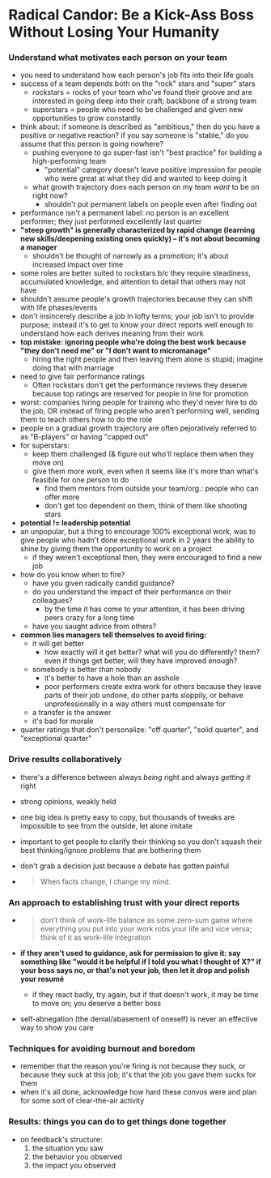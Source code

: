 # Radical Candor: Be a Kick-Ass Boss Without Losing Your Humanity

### Understand what motivates each person on your team

* you need to understand how each person's job fits into their life goals
* success of a team depends both on the "rock" stars and "super" stars
  * rockstars = rocks of your team who've found their groove and are interested in going deep into their craft; backbone of a strong team
  * superstars = people who need to be challenged and given new opportunities to grow constantly
* think about: if someone is described as "ambitious," then do you have a positive or negative reaction? if you say someone is "stable," do you assume that this person is going nowhere?
  * pushing everyone to go super-fast isn't "best practice" for building a high-performing team
    * "potential" category doesn't leave positive impression for people  who were great at what they did and wanted to keep doing it
  * what growth trajectory does each person on my team _want_ to be on right now?
    * shouldn't put permanent labels on people even after finding out
* performance isn't a permanent label: no person is an excellent performer; they just performed excellently last quarter
* **"steep growth" is generally characterized by rapid change (learning new skills/deepening existing ones quickly) – it's not about becoming a manager**
  * shouldn't be thought of narrowly as a promotion; it's about increased impact over time
* some roles are better suited to rockstars b/c they require steadiness, accumulated knowledge, and attention to detail that others may not have
* shouldn't assume people's growth trajectories because they can shift with life phases/events
* don't insincerely describe a job in lofty terms; your job isn't to provide purpose; instead it's to get to know your direct reports well enough to understand how each derives meaning from their work
* **top mistake: ignoring people who're doing the best work because "they don't need me" or "I don't want to micromanage"**
  * hiring the right people and then leaving them alone is stupid; imagine doing that with marriage
* need to give fair performance ratings
  * Often rockstars don't get the performance reviews they deserve because top ratings are reserved for people in line for promotion
* worst: companies hiring people for training who they'd never hire to do the job, OR instead of firing people who aren't performing well, sending them to teach others how to do the role
* people on a gradual growth trajectory are often pejoratively referred to as "B-players" or having "capped out"
* for superstars:
  * keep them challenged (& figure out who'll replace them when they move on)
  * give them more work, even when it seems like it's more than what's feasible for one person to do
    * find them mentors from outside your team/org.: people who can offer more
    * don't get too dependent on them, think of them like shooting stars
* **potential != leadership potential**
* an unpopular, but a thing to encourage 100% exceptional work, was to give people who hadn't done exceptional work in 2 years the ability to shine by giving them the opportunity to work on a project
  * if they weren't exceptional then, they were encouraged to find a new job
* how do you know when to fire?
  * have you given radically candid guidance?
  * do you understand the impact of their performance on their colleagues?
    * by the time it has come to your attention, it has been driving peers crazy for a long time
  * have you saught advice from others?
* **common lies managers tell themselves to avoid firing:**
  * it will get better
    * how exactly will it get better? what will you do differently? them? even if things get better, will they have improved enough?
  * somebody is better than nobody
    * it's better to have a hole than an asshole
    * poor performers create extra work for others because they leave parts of their job undone, do other parts sloppily, or behave unprofessionally in a way others must compensate for
  * a transfer is the answer
  * it's bad for morale
* quarter ratings that don't personalize: "off quarter", "solid quarter", and "exceptional quarter"

### Drive results collaboratively

* there's a difference between always _being_ right and always _getting it_ right

* strong opinions, weakly held

* one big idea is pretty easy to copy, but thousands of tweaks are impossible to see from the outside, let alone imitate

* important to get people to clarify their thinking so you don't squash their best thinking/ignore problems that are bothering them

* don't grab a decision just because a debate has gotten painful

* > When facts change, I change my mind.

### An approach to establishing trust with your direct reports

* > don't think of work-life balance as some zero-sum game where everything you put into your work robs your life and vice versa; think of it as work-life integration

* **if they aren't used to guidance, ask for permission to give it: say something like "would it be helpful if I told you what I thought of X?" if your boss says no, or that's not your job, then let it drop and polish your resumé**

  * if they react badly, try again, but if that doesn't work, it may be time to move on; you deserve a better boss

* self-abnegation (the denial/abasement of oneself) is never an effective way to show you care

### Techniques for avoiding burnout and boredom

* remember that the reason you're firing is not because they suck, or because they suck at this job; it's that the job you gave them sucks for them
* when it's all done, acknowledge how hard these convos were and plan for some sort of clear-the-air activity

### Results: things you can do to get things done together

* on feedback's structure:
  1. the situation you saw
  2. the behavior you observed
  3. the impact you observed